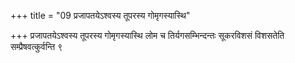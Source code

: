 +++
title = "09 प्रजापतयेऽश्वस्य तूपरस्य गोमृगस्यास्थि"

+++
प्रजापतयेऽश्वस्य तूपरस्य गोमृगस्यास्थि लोम च तिर्यगसम्भिन्दन्तः सूकरविशसं विशसतेति सम्प्रैषवत्कुर्वन्ति ९